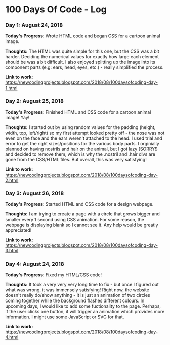 # 100 Days Of Code - Log

### Day 1: August 24, 2018

**Today's Progress**: Wrote HTML code and began CSS for a cartoon animal image.

**Thoughts:** The HTML was quite simple for this one, but the CSS was a bit harder. Deciding the numerical values for exactly how large each element should be was a bit difficult. I also enjoyed splitting up the image into its component parts (e.g: ears, head, eyes, etc.) - really simplified the process.   

**Link to work:** https://newcodingprojects.blogspot.com/2018/08/100daysofcoding-day-1.html

### Day 2: August 25, 2018

**Today's Progress**: Finished HTML and CSS code for a cartoon animal image! Yay!

**Thoughts:** I started out by using random values for the padding (height, width, top, left/right) so my first attempt looked pretty off - the nose was not even on the face and the ears weren't attached to the head. I used trial and error to get the right sizes/positions for the various body parts. I orginially planned on having nostrils and hair on the animal, but I got lazy (SORRY!) and decided to remove them, which is why the .nostril and .hair divs are gone from the CSS/HTML files. But overall, this was very satisfying!

**Link to work:** https://newcodingprojects.blogspot.com/2018/08/100daysofcoding-day-2.html

### Day 3: August 26, 2018

**Today's Progress**: Started HTML and CSS code for a design webpage.

**Thoughts:** I am trying to create a page with a circle that grows bigger and smaller every 1 second using CSS animation. For some reason, the webpage is displaying blank so I cannot see it. Any help would be greatly appreciated! 

**Link to work:** https://newcodingprojects.blogspot.com/2018/08/100daysofcoding-day-3.html

### Day 4: August 24, 2018

**Today's Progress**: Fixed my HTML/CSS code! 

**Thoughts:** It took a very very very long time to fix - but once I figured out what was wrong, it was immensely satisfying! Right now, the website doesn't really do/show anything - it is just an animation of two circles coming together while the background flashes different colours. In upcoming days, I would like to add some fuctionality to the page. Perhaps, if the user clicks one button, it will trigger an animation which provides more information. I might use some JavaScript or SVG for that.

**Link to work:** https://newcodingprojects.blogspot.com/2018/08/100daysofcoding-day-4.html
